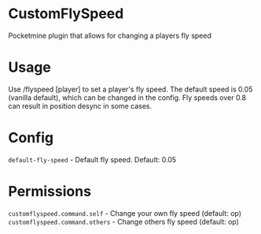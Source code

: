 # CustomFlySpeed
Pocketmine plugin that allows for changing a players fly speed

# Usage
Use /flyspeed <speed> [player] to set a player's fly speed. The default speed is 0.05 (vanilla default), which can be changed in the config. Fly speeds over 0.8 can result in position desync in some cases.

# Config
`default-fly-speed` - Default fly speed. Default: 0.05

# Permissions
`customflyspeed.command.self` - Change your own fly speed (default: op)  
`customflyspeed.command.others` - Change others fly speed (default: op)  